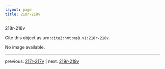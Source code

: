 ```yaml
---
layout: page
title: 218r-218v
---
```


218r-218v

Cite this object as `urn:cite2:hmt:msB.v1:218r-218v`.

No image available. 



---

previous: [217r-217v](../217r-217v/) | next: [219r-219v](../219r-219v/)